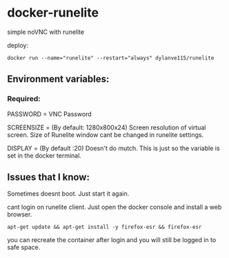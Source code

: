 # docker-runelite

simple noVNC with runelite

deploy:
```
docker run --name="runelite" --restart="always" dylanve115/runelite
```
## Environment variables:
### Required:
PASSWORD = VNC Password

SCREENSIZE = (By default: 1280x800x24) Screen resolution of virtual screen.
Size of Runelite window cant be changed in runelite settings.

DISPLAY = (By default :20) Doesn't do mutch. This is just so the variable is set in the docker terminal.

## Issues that I know:
Sometimes doesnt boot. Just start it again.

cant login on runelite client. Just open the docker console and install a web browser.
```
apt-get update && apt-get install -y firefox-esr && firefox-esr
```
you can recreate the container after login and you will still be logged in to safe space.
